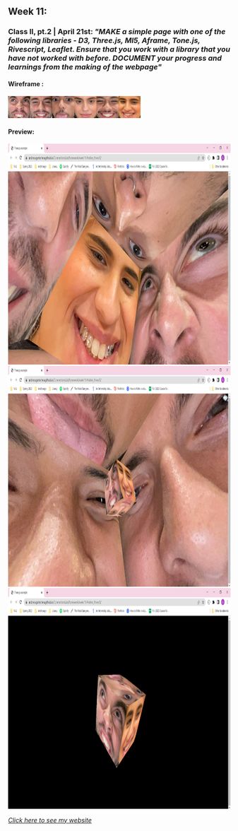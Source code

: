 ## Week 11:

### Class II, pt.2 | April 21st: _"MAKE a simple page with one of the following libraries - D3, Three.js, Ml5, Aframe, Tone.js, Rivescript, Leaflet. Ensure that you work with a library that you have not worked with before. DOCUMENT your progress and learnings from the making of the webpage"_

#### Wireframe :


<img src="1.jpeg" height ="50" /><img src="2.jpg" height ="50" /><img src="3.jpg" height ="50" /><img src="4.jpg" height ="50" /><img src="5.jpg" height ="50" /><img src="6.jpg" height ="50" />


#### Preview: 

<img src="test1.png" height ="500" />

<img src="test2.png" height ="500" />

<img src="test3.png" height ="500" />

[_Click here to see my website_](https://andresugartechea.github.io/ConnectionsLab/homework/week11/Andres_threeJS/)



